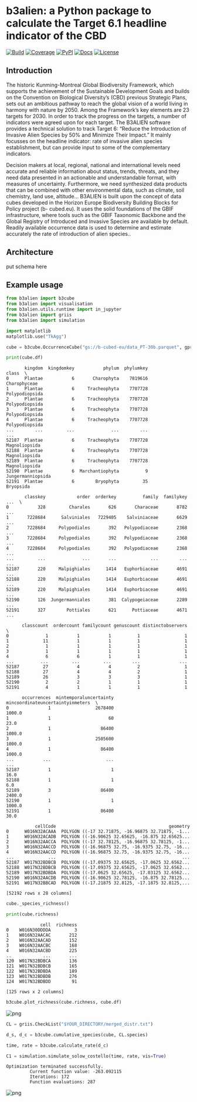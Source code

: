 # b3alien: a Python package to calculate the Target 6.1 headline indicator of the CBD

[![Build](https://github.com/mtrekels/b3alien/actions/workflows/test.yml/badge.svg)](https://github.com/mtrekels/b3alien/actions/workflows/test.yml)
[![Coverage](https://codecov.io/gh/mtrekels/b3alien/branch/main/graph/badge.svg)](https://codecov.io/gh/mtrekels/b3alien)
[![PyPI](https://img.shields.io/pypi/v/b3alien.svg)](https://pypi.org/project/b3alien/)
[![Docs](https://readthedocs.org/projects/b3alien/badge/?version=latest)](https://b3alien.readthedocs.io/en/latest/)
[![License](https://img.shields.io/github/license/mtrekels/b3alien.svg)](https://github.com/mtrekels/b3alien/blob/main/LICENSE)

## Introduction

The historic Kunming-Montreal Global Biodiversity
Framework, which supports the achievement of the
Sustainable Development Goals and builds on the
Convention on Biological Diversity’s (CBD) previous
Strategic Plans, sets out an ambitious pathway to reach
the global vision of a world living in harmony with nature
by 2050. Among the Framework’s key elements are 23
targets for 2030. In order to track the progress on the
targets, a number of indicators were agreed upon for
each target. The B3ALIEN software provides a technical
solution to track Target 6: “Reduce the Introduction of
Invasive Alien Species by 50% and Minimize Their
Impact.” It mainly focusses on the headline indicator: rate
of invasive alien species establishment, but can provide
input to some of the complementary indicators.

Decision makers at local, regional, national and
international levels need accurate and reliable
information about status, trends, threats, and they need
data presented in an actionable and understandable
format, with measures of uncertainty. Furthermore, we
need synthesized data products that can be combined
with other environmental data, such as climate, soil
chemistry, land use, altitude... B3ALIEN is built upon the
concept of data cubes developed in the Horizon Europe
Biodiversity Building Blocks for Policy project (b-
cubed.eu). It uses the solid foundations of the GBIF
infrastructure, where tools such as the GBIF Taxonomic
Backbone and the Global Registry of Introduced and
Invasive Species are available by default. Readily available occurrence data is used to determine and estimate
accurately the rate of introduction of alien species..

## Architecture

put schema here

## Example usage

```python
from b3alien import b3cube
from b3alien import visualisation
from b3alien.utils.runtime import in_jupyter
from b3alien import griis
from b3alien import simulation

import matplotlib
matplotlib.use("TkAgg")
```



```python
cube = b3cube.OccurrenceCube("gs://b-cubed-eu/data_PT-30b.parquet", gproject='$GPROJECT-ID')
```



```python
print(cube.df)
```



           kingdom  kingdomkey           phylum  phylumkey              class  \
    0      Plantae           6       Charophyta    7819616       Charophyceae   
    1      Plantae           6     Tracheophyta    7707728     Polypodiopsida   
    2      Plantae           6     Tracheophyta    7707728     Polypodiopsida   
    3      Plantae           6     Tracheophyta    7707728     Polypodiopsida   
    4      Plantae           6     Tracheophyta    7707728     Polypodiopsida   
    ...        ...         ...              ...        ...                ...   
    52187  Plantae           6     Tracheophyta    7707728      Magnoliopsida   
    52188  Plantae           6     Tracheophyta    7707728      Magnoliopsida   
    52189  Plantae           6     Tracheophyta    7707728      Magnoliopsida   
    52190  Plantae           6  Marchantiophyta          9  Jungermanniopsida   
    52191  Plantae           6        Bryophyta         35          Bryopsida   
    
           classkey            order  orderkey          family  familykey  ...  \
    0           328         Charales       626       Characeae       8782  ...   
    1       7228684      Salviniales   7229405    Salviniaceae       6629  ...   
    2       7228684     Polypodiales       392   Polypodiaceae       2368  ...   
    3       7228684     Polypodiales       392   Polypodiaceae       2368  ...   
    4       7228684     Polypodiales       392   Polypodiaceae       2368  ...   
    ...         ...              ...       ...             ...        ...  ...   
    52187       220     Malpighiales      1414   Euphorbiaceae       4691  ...   
    52188       220     Malpighiales      1414   Euphorbiaceae       4691  ...   
    52189       220     Malpighiales      1414   Euphorbiaceae       4691  ...   
    52190       126  Jungermanniales       381  Calypogeiaceae       2289  ...   
    52191       327        Pottiales       621      Pottiaceae       4671  ...   
    
          classcount  ordercount familycount genuscount distinctobservers  \
    0              1           1           1          1                 1   
    1             11           1           1          1                 1   
    2              1           1           1          1                 1   
    3              1           1           1          1                 1   
    4              6           6           1          1                 1   
    ...          ...         ...         ...        ...               ...   
    52187         27           4           4          2                 1   
    52188         27           4           4          2                 1   
    52189         26           3           3          3                 1   
    52190          2           2           1          1                 1   
    52191          4           1           1          1                 1   
    
          occurrences  mintemporaluncertainty  mincoordinateuncertaintyinmeters  \
    0               1                 2678400                            1000.0   
    1               1                      60                              23.0   
    2               1                   86400                            1000.0   
    3               1                 2505600                            1000.0   
    4               1                   86400                            1000.0   
    ...           ...                     ...                               ...   
    52187           1                       1                              16.0   
    52188           1                       1                               6.0   
    52189           3                   86400                            2400.0   
    52190           1                       1                            1000.0   
    52191           1                   86400                              30.0   
    
               cellCode                                           geometry  
    0      W016N32ACAAA  POLYGON ((-17 32.71875, -16.96875 32.71875, -1...  
    1      W016N32ACADB  POLYGON ((-16.90625 32.65625, -16.875 32.65625...  
    2      W016N32AACCA  POLYGON ((-17 32.78125, -16.96875 32.78125, -1...  
    3      W016N32AACCD  POLYGON ((-16.96875 32.75, -16.9375 32.75, -16...  
    4      W016N32AACCD  POLYGON ((-16.96875 32.75, -16.9375 32.75, -16...  
    ...             ...                                                ...  
    52187  W017N32BDBCB  POLYGON ((-17.09375 32.65625, -17.0625 32.6562...  
    52188  W017N32BDBCB  POLYGON ((-17.09375 32.65625, -17.0625 32.6562...  
    52189  W017N32BDBDA  POLYGON ((-17.0625 32.65625, -17.03125 32.6562...  
    52190  W016N32AACDB  POLYGON ((-16.90625 32.78125, -16.875 32.78125...  
    52191  W017N32BBCAD  POLYGON ((-17.21875 32.8125, -17.1875 32.8125,...  
    
    [52192 rows x 28 columns]



```python
cube._species_richness()
```





```python
print(cube.richness)
```




                 cell  richness
    0    W016N30DDDDA         3
    1    W016N32AACAC       212
    2    W016N32AACAD       152
    3    W016N32AACBC       168
    4    W016N32AACBD       225
    ..            ...       ...
    120  W017N32BDBCA       136
    121  W017N32BDBCB       165
    122  W017N32BDBDA       189
    123  W017N32BDBDB       276
    124  W017N32BDBDD        91
    
    [125 rows x 2 columns]



```python
b3cube.plot_richness(cube.richness, cube.df)
```

![png](docs/_static/images/richness_plot.png)


```python
CL = griis.CheckList("$YOUR_DIRECTORY/merged_distr.txt")
```


```python
d_s, d_c = b3cube.cumulative_species(cube, CL.species)
```

```python
time, rate = b3cube.calculate_rate(d_c)
```


```python
C1 = simulation.simulate_solow_costello(time, rate, vis=True)
```



    Optimization terminated successfully.
             Current function value: -263.092115
             Iterations: 172
             Function evaluations: 287


    
![png](docs/_static/images/output_9_2.png)
    


```python

```